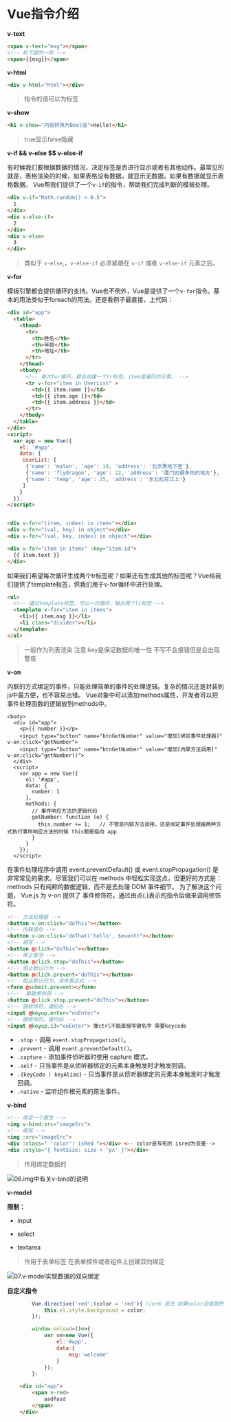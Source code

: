 # Vue指令介绍

**v-text**
```html
<span v-text="msg"></span>
<!-- 和下面的一样 -->
<span>{{msg}}</span>
```
**v-html**
```html
<div v-html="html"></div>
```
>指令的值可以为标签

**v-show**
```html
<h1 v-show="内容转换为Bool值">Hello!</h1>
```
>true显示false隐藏

**v-if && v-else $$ v-else-if** 

有时候我们要根据数据的情况，决定标签是否进行显示或者有其他动作。最常见的就是，表格渲染的时候，如果表格没有数据，就显示无数据。如果有数据就显示表格数据。
Vue帮我们提供了一个`v-if`的指令，帮助我们完成判断的模板处理。

```html
<div v-if="Math.random() > 0.5">
  1
</div>
<div v-else-if>
  2
</div>
<div v-else>
  3
</div>
```

> 类似于 `v-else`,，`v-else-if` 必须紧跟在 `v-if` 或者 `v-else-if` 元素之后。

**v-for**

模板引擎都会提供循环的支持。Vue也不例外，Vue是提供了一个`v-for`指令。基本的用法类似于foreach的用法。还是看例子最直接，上代码：

```html
<div id="app">
  <table>
    <thead>
      <tr>
        <th>姓名</th>
        <th>年龄</th>
        <th>地址</th>
      </tr>
    </thead>
    <tbody> 
      <!-- 每次for循环，都会创建一个tr标签。item是遍历的元素。 -->
      <tr v-for="item in UserList" >
        <td>{{ item.name }}</td>
        <td>{{ item.age }}</td>
        <td>{{ item.address }}</td>
      </tr>
    </tbody>
  </table>
</div>
<script>
  var app = new Vue({         
    el: '#app',               
    data: {                   
     UserList: [
      {'name': 'malun', 'age': 18, 'address': '北京黑地下室'},
      {'name': 'flydragon', 'age': 22, 'address': '厦门的很多热的地方'},
      {'name': 'temp', 'age': 25, 'address': '东北松花江上'}
     ]
    }
  });
</script>


<div v-for="(item, index) in items"></div>
<div v-for="(val, key) in object"></div>
<div v-for="(val, key, index) in object"></div>

<div v-for="item in items" :key="item.id">
  {{ item.text }}
</div>
```
如果我们希望每次循环生成两个tr标签呢？如果还有生成其他的标签呢？Vue给我们提供了template标签，供我们用于v-for循环中进行处理。

```html
<ul>
  <!-- 通过template标签，可以一次循环，输出两个li标签 -->
  <template v-for="item in items">
    <li>{{ item.msg }}</li>
    <li class="divider"></li>
  </template>
</ul>
```



> 一般作为列表渲染 注意:key是保证数据的唯一性 不写不会报错但是会出现警告

**v-on**

内联的方式绑定的事件，只能处理简单的事件的处理逻辑。复杂的情况还是封装到js中最方便，也不容易出错。
Vue对象中可以添加methods属性，开发者可以把事件处理函数的逻辑放到methods中。

```
<body>
  <div id="app">
    <p>{{ number }}</p>
    <input type="button" name="btnGetNumber" value="增加[绑定事件处理器]" v-on:click="getNumber">
    <input type="button" name="btnGetNumber" value="增加[内联方法调用]" v-on:click="getNumber()">
  </div>
  <script>
    var app = new Vue({         
      el: '#app',               
      data: {                   
        number: 1
      },
      methods: {
        // 事件响应方法的逻辑代码
        getNumber: function (e) {
          this.number += 1;   // 不管是内联方法调用，还是绑定事件处理器两种方式执行事件响应方法的时候 this都是指向 app
        }
      }
    });
  </script>
```

在事件处理程序中调用 event.preventDefault() 或 event.stopPropagation() 是非常常见的需求。尽管我们可以在 methods 中轻松实现这点，但更好的方式是：methods 只有纯粹的数据逻辑，而不是去处理 DOM 事件细节。
为了解决这个问题， Vue.js 为 v-on 提供了 事件修饰符。通过由点(.)表示的指令后缀来调用修饰符。

```html
<!-- 方法处理器 -->
<button v-on:click="doThis"></button>
<!-- 内联语句 -->
<button v-on:click="doThat('hello', $event)"></button>
<!-- 缩写 -->
<button @click="doThis"></button>
<!-- 停止冒泡 -->
<button @click.stop="doThis"></button>
<!-- 阻止默认行为 -->
<button @click.prevent="doThis"></button>
<!-- 阻止默认行为，没有表达式 -->
<form @submit.prevent></form>
<!--  串联修饰符 -->
<button @click.stop.prevent="doThis"></button>
<!-- 键修饰符，键别名 -->
<input @keyup.enter="onEnter"> 
<!-- 键修饰符，键代码 -->
<input @keyup.13="onEnter"> 像ctrl不能直接写键名字 需要keycode
```

- `.stop` - 调用 `event.stopPropagation()`。
- `.prevent` - 调用 `event.preventDefault()`。
- `.capture` - 添加事件侦听器时使用 capture 模式。
- `.self` - 只当事件是从侦听器绑定的元素本身触发时才触发回调。
- `.{keyCode | keyAlias}` - 只当事件是从侦听器绑定的元素本身触发时才触发回调。
- `.native` - 监听组件根元素的原生事件。

**v-bind**

```html
<!-- 绑定一个属性 -->
<img v-bind:src="imageSrc">
<!-- 缩写 -->
<img :src="imageSrc"> 
<div :class=" 'color': isRed "></div> <-- color是写死的 isred为变量-->
<div :style="{ fontSize: size + 'px' }"></div>
```

> 作用绑定数据的

![06.img中有关v-bind的说明](C:\Users\admin\Desktop\vue总结\06.img中有关v-bind的说明.png)

**v-model**

**限制：**

- input

- select

- textarea

> 作用于表单标签 在表单控件或者组件上创建双向绑定

![07.v-model实现数据的双向绑定](C:\Users\admin\Desktop\vue总结\07.v-model实现数据的双向绑定.png)

**自定义指令**

```javascript
		Vue.directive('red',(color = 'red'){ //er6 语法 如果color没值就把"red"赋过去
            this.el.style.background = color;
        });

        window.onload=()=>{
            var vm=new Vue({
                el:'#app',
                data:{
                    msg:'welcome'
                }
            });
        };
```

```html
 	<div id="app">
        <span v-red>
            asdfasd
        </span>
    </div>
```
